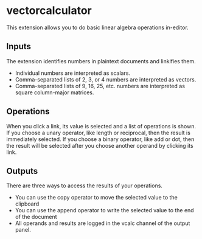 # vectorcalculator

This extension allows you to do basic linear algebra operations in-editor.

## Inputs
The extension identifies numbers in plaintext documents and linkifies them.
* Individual numbers are interpreted as scalars.
* Comma-separated lists of 2, 3, or 4 numbers are interpreted as vectors.
* Comma-separated lists of 9, 16, 25, etc. numbers are interpreted as square column-major matrices.

## Operations
When you click a link, its value is selected and a list of operations is shown.  If you choose a unary operator, like length or reciprocal, then the result is immediately selected.  If you choose a binary operator, like add or dot, then the result will be selected after you choose another operand by clicking its link.

## Outputs
There are three ways to access the results of your operations.
* You can use the copy operator to move the selected value to the clipboard
* You can use the append operator to write the selected value to the end of the document
* All operands and results are logged in the vcalc channel of the output panel.
